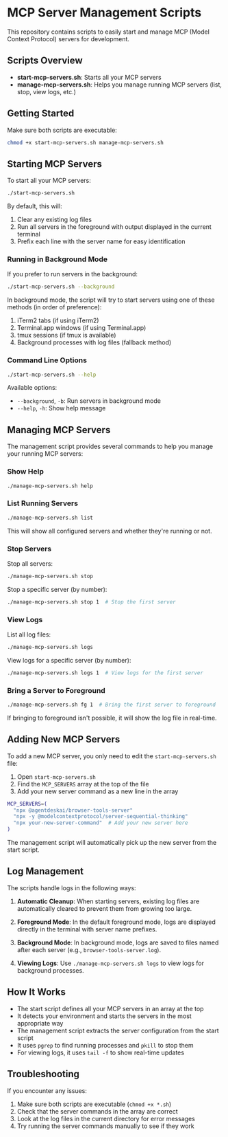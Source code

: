 # MCP Server Management Scripts

This repository contains scripts to easily start and manage MCP (Model Context
Protocol) servers for development.

## Scripts Overview

- **start-mcp-servers.sh**: Starts all your MCP servers
- **manage-mcp-servers.sh**: Helps you manage running MCP servers (list, stop,
  view logs, etc.)

## Getting Started

Make sure both scripts are executable:

```bash
chmod +x start-mcp-servers.sh manage-mcp-servers.sh
```

## Starting MCP Servers

To start all your MCP servers:

```bash
./start-mcp-servers.sh
```

By default, this will:

1. Clear any existing log files
2. Run all servers in the foreground with output displayed in the current
   terminal
3. Prefix each line with the server name for easy identification

### Running in Background Mode

If you prefer to run servers in the background:

```bash
./start-mcp-servers.sh --background
```

In background mode, the script will try to start servers using one of these
methods (in order of preference):

1. iTerm2 tabs (if using iTerm2)
2. Terminal.app windows (if using Terminal.app)
3. tmux sessions (if tmux is available)
4. Background processes with log files (fallback method)

### Command Line Options

```bash
./start-mcp-servers.sh --help
```

Available options:

- `--background`, `-b`: Run servers in background mode
- `--help`, `-h`: Show help message

## Managing MCP Servers

The management script provides several commands to help you manage your running
MCP servers:

### Show Help

```bash
./manage-mcp-servers.sh help
```

### List Running Servers

```bash
./manage-mcp-servers.sh list
```

This will show all configured servers and whether they're running or not.

### Stop Servers

Stop all servers:

```bash
./manage-mcp-servers.sh stop
```

Stop a specific server (by number):

```bash
./manage-mcp-servers.sh stop 1  # Stop the first server
```

### View Logs

List all log files:

```bash
./manage-mcp-servers.sh logs
```

View logs for a specific server (by number):

```bash
./manage-mcp-servers.sh logs 1  # View logs for the first server
```

### Bring a Server to Foreground

```bash
./manage-mcp-servers.sh fg 1  # Bring the first server to foreground
```

If bringing to foreground isn't possible, it will show the log file in
real-time.

## Adding New MCP Servers

To add a new MCP server, you only need to edit the `start-mcp-servers.sh` file:

1. Open `start-mcp-servers.sh`
2. Find the `MCP_SERVERS` array at the top of the file
3. Add your new server command as a new line in the array

```bash
MCP_SERVERS=(
  "npx @agentdeskai/browser-tools-server"
  "npx -y @modelcontextprotocol/server-sequential-thinking"
  "npx your-new-server-command"  # Add your new server here
)
```

The management script will automatically pick up the new server from the start
script.

## Log Management

The scripts handle logs in the following ways:

1. **Automatic Cleanup**: When starting servers, existing log files are
   automatically cleared to prevent them from growing too large.

2. **Foreground Mode**: In the default foreground mode, logs are displayed
   directly in the terminal with server name prefixes.

3. **Background Mode**: In background mode, logs are saved to files named after
   each server (e.g., `browser-tools-server.log`).

4. **Viewing Logs**: Use `./manage-mcp-servers.sh logs` to view logs for
   background processes.

## How It Works

- The start script defines all your MCP servers in an array at the top
- It detects your environment and starts the servers in the most appropriate way
- The management script extracts the server configuration from the start script
- It uses `pgrep` to find running processes and `pkill` to stop them
- For viewing logs, it uses `tail -f` to show real-time updates

## Troubleshooting

If you encounter any issues:

1. Make sure both scripts are executable (`chmod +x *.sh`)
2. Check that the server commands in the array are correct
3. Look at the log files in the current directory for error messages
4. Try running the server commands manually to see if they work
